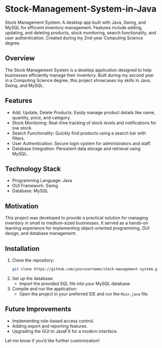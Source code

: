 # Stock-Management-System-in-Java
Stock Management System: A desktop app built with Java, Swing, and MySQL for efficient inventory management. Features include adding, updating, and deleting products, stock monitoring, search functionality, and user authentication. Created during my 2nd-year Computing Science degree.
## Overview  
The Stock Management System is a desktop application designed to help businesses efficiently manage their inventory. Built during my second year in a Computing Science degree, this project showcases my skills in Java, Swing, and MySQL.  

## Features  
- Add, Update, Delete Products: Easily manage product details like name, quantity, price, and category.  
- Stock Monitoring: Real-time tracking of stock levels and notifications for low stock.  
- Search Functionality: Quickly find products using a search bar with filters.  
- User Authentication: Secure login system for administrators and staff.  
- Database Integration: Persistent data storage and retrieval using MySQL.  

## Technology Stack  
- Programming Language: Java  
- GUI Framework: Swing  
- Database: MySQL  

## Motivation  
This project was developed to provide a practical solution for managing inventory in small to medium-sized businesses. It served as a hands-on learning experience for implementing object-oriented programming, GUI design, and database management.  

## Installation  
1. Clone the repository:  
   ```bash  
   git clone https://github.com/yourusername/stock-management-system.git  
   ```  
2. Set up the database:  
   - Import the provided SQL file into your MySQL database.  
3. Compile and run the application:  
   - Open the project in your preferred IDE and run the `Main.java` file.  

## Future Improvements  
- Implementing role-based access control.  
- Adding export and reporting features.  
- Upgrading the GUI to JavaFX for a modern interface.  


Let me know if you’d like further customization!
